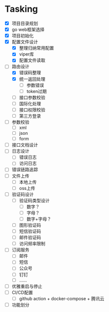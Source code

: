 # Tasking

- [x] 项目目录规划
- [x] go web框架选择
- [x] 项目初始化
- [x] 配置文件设计
  - [x] 整理归纳常用配置
  - [x] viper库
  - [x] 配置文件读取
- [ ] 路由设计
  - [x] 错误码整理
  - [x] 统一返回处理
    - [ ] 参数错误
    - [ ] token过期
  - [ ] 接口参数校验
  - [ ] 国际化处理
  - [ ] 接口权限校验
  - [ ] 第三方登录
- [ ] 参数校验
  - [ ] xml
  - [ ] json
  - [ ] form
- [ ] 接口文档设计
- [ ] 日志设计
  - [ ] 错误日志
  - [ ] 访问日志
- [ ] 错误链路追踪
- [ ] 文件上传
  - [ ] 本地上传
  - [ ] oss上传
- [ ] 验证码设计
  - [ ] 验证码类型设计
    - [ ] 数字？
    - [ ] 字母？
    - [ ] 数字+字母？
  - [ ] 图形验证码
  - [ ] 短信验证码
  - [ ] 邮件验证码
  - [ ] 访问频率限制
- [ ] 订阅服务
  - [ ] 邮件
  - [ ] 短信
  - [ ] 公众号
  - [ ] 钉钉
  - [ ] ......
- [ ] 优雅重启与停止
- [ ] CI/CD配置
  - [ ] github action + docker-compose + 腾讯云
- [ ] 功能划分